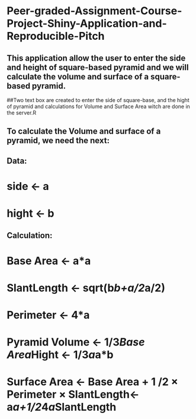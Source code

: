 # Peer-graded-Assignment-Course-Project-Shiny-Application-and-Reproducible-Pitch


## This application allow the user to enter the side and height of square-based pyramid and we will calculate the volume and surface of a square-based pyramid.

##Two text box are created to enter the side of square-base, and the hight of pyramid and calculations for Volume and Surface Area witch are done in the server.R 

## To calculate the Volume and surface of a pyramid, we need the next:

## Data:

# side <- a

# hight <- b

## Calculation:

# Base Area <- a*a

# SlantLength <- sqrt(b*b+a/2*a/2)

# Perimeter <- 4*a

# Pyramid Volume <- 1/3*Base Area*Hight <- 1/3*a*a*b

# Surface Area <- Base Area + 1 /2 × Perimeter × SlantLength<-a*a+1/2*4*a*SlantLength 

